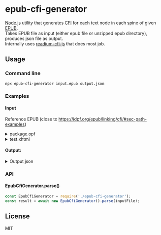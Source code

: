 # epub-cfi-generator

[Node.js](https://nodejs.org/) utility that generates [CFI](http://www.idpf.org/epub/linking/cfi/epub-cfi.html) for each text node in each spine of given [EPUB](http://idpf.org/epub).  
Takes EPUB file as input (either epub file or unzipped epub directory), produces json file as output.  
Internally uses [readium-cfi-js](https://github.com/readium/readium-cfi-js) that does most job.

## Usage

### Command line

```sh
npx epub-cfi-generator input.epub output.json
```

### Examples

#### Input

Reference EPUB (close to https://idpf.org/epub/linking/cfi/#sec-path-examples)

<details>
<summary>package.opf</summary>

```xml
<?xml version="1.0"?>
<package version="2.0"
         unique-identifier="bookid"
         xmlns="http://www.idpf.org/2007/opf"
         xmlns:dc="http://purl.org/dc/elements/1.1/"
         xmlns:opf="http://www.idpf.org/2007/opf">

    <metadata>
        <dc:title>Test EPUB</dc:title>
        <dc:identifier id="bookid">some-book-id</dc:identifier>
        <dc:creator>Viachaslau Tyshkavets</dc:creator>
        <dc:language>en</dc:language>
    </metadata>

    <manifest>
        <item id="test" href="html/test.xhtml" media-type="application/xhtml+xml"/>
    </manifest>

    <spine>
        <itemref id="testref"  idref="test"/>
    </spine>

</package>
```
</details>

<details>
<summary>test.xhtml</summary>

```xml
<html xmlns="http://www.w3.org/1999/xhtml">
    <head>
        <title>Title</title>
    </head>

    <body id="body01">
        <p>1</p>
        <p>2</p>
        <p>3</p>
        <p>4</p>
        <p id="para05">xxx<em>yyy</em>0123456789</p>
        <p>6</p>
        <p>7</p>
        <img id="svgimg" src="foo.svg" alt="image"/>
        <p>8</p>
        <p>9</p>
    </body>
</html>
```
</details>

#### Output:

<details>
<summary>Output json</summary>

```json
[
  {
    "idref": "test",
    "href": "html/test.xhtml",
    "content": [
      {
        "node": "1",
        "cfi": "/6/2[testref]!/4[body01]/2/1:0"
      },
      {
        "node": "2",
        "cfi": "/6/2[testref]!/4[body01]/4/1:0"
      },
      {
        "node": "3",
        "cfi": "/6/2[testref]!/4[body01]/6/1:0"
      },
      {
        "node": "4",
        "cfi": "/6/2[testref]!/4[body01]/8/1:0"
      },
      {
        "node": "xxx",
        "cfi": "/6/2[testref]!/4[body01]/10[para05]/1:0"
      },
      {
        "node": "yyy",
        "cfi": "/6/2[testref]!/4[body01]/10[para05]/2/1:0"
      },
      {
        "node": "0123456789",
        "cfi": "/6/2[testref]!/4[body01]/10[para05]/3:0"
      },
      {
        "node": "6",
        "cfi": "/6/2[testref]!/4[body01]/12/1:0"
      },
      {
        "node": "7",
        "cfi": "/6/2[testref]!/4[body01]/14/1:0"
      },
      {
        "node": "8",
        "cfi": "/6/2[testref]!/4[body01]/18/1:0"
      },
      {
        "node": "9",
        "cfi": "/6/2[testref]!/4[body01]/20/1:0"
      }
    ]
  }
]
```

</details>

### API

#### EpubCfiGenerator.parse()

```js
const EpubCfiGenerator = require('./epub-cfi-generator');
const result = await new EpubCfiGenerator().parse(inputFile);
```

License
----
MIT
